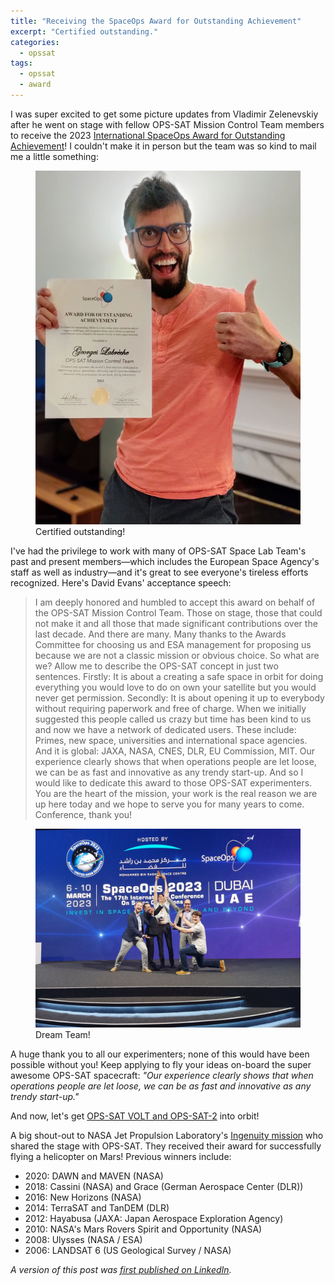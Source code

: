 ```yaml
---
title: "Receiving the SpaceOps Award for Outstanding Achievement"
excerpt: "Certified outstanding."
categories:
  - opssat
tags:
  - opssat
  - award
---
```


I was super excited to get some picture updates from Vladimir Zelenevskiy after he went on stage with fellow OPS-SAT Mission Control Team members to receive the 2023 [International SpaceOps Award for Outstanding Achievement](https://www.esa.int/Enabling_Support/Space_Engineering_Technology/Shaping_the_Future/OPS-SAT_Flying_Laboratory_Wins_2023_International_SpaceOps_Award)! I couldn't make it in person but the team was so kind to mail me a little something:

<figure>
  <a href="/assets/images/posts/2023-04-04/OPS-SAT_Georges_Labreche_Receives_SpaceOps_Award_for_Outsanding_Achievement.jpg"><img src="/assets/images/posts/2023-04-04/OPS-SAT_Georges_Labreche_Receives_SpaceOps_Award_for_Outsanding_Achievement.jpg"></a>
  <figcaption>Certified outstanding!</figcaption>
</figure>

I've had the privilege to work with many of OPS-SAT Space Lab Team's past and present members—which includes the European Space Agency's staff as well as industry—and it's great to see everyone's tireless efforts recognized. Here's David Evans' acceptance speech:

> I am deeply honored and humbled to accept this award on behalf of the OPS-SAT Mission Control Team. Those on stage, those that could not make it and all those that made significant contributions over the last decade. And there are many. Many thanks to the Awards Committee for choosing us and ESA management for proposing us because we are not a classic mission or obvious choice. So what are we? Allow me to describe the OPS-SAT concept in just two sentences. Firstly: It is about a creating a safe space in orbit for doing everything you would love to do on own your satellite but you would never get permission. Secondly: It is about opening it up to everybody without requiring paperwork and free of charge. When we initially suggested this people called us crazy but time has been kind to us and now we have a network of dedicated users. These include: Primes, new space, universities and international space agencies. And it is global: JAXA, NASA, CNES, DLR, EU Commission, MIT. Our experience clearly shows that when operations people are let loose, we can be as fast and innovative as any trendy start-up. And so I would like to dedicate this award to those OPS-SAT experimenters. You are the heart of the mission, your work is the real reason we are up here today and we hope to serve you for many years to come. Conference, thank you!

<figure>
  <a href="/assets/images/posts/2023-04-04/OPS-SAT_SpaceOps_Award_for_Outsanding_Achievement.jpg"><img src="/assets/images/posts/2023-04-04/OPS-SAT_SpaceOps_Award_for_Outsanding_Achievement.jpg"></a>
  <figcaption>Dream Team!</figcaption>
</figure>

A huge thank you to all our experimenters; none of this would have been possible without you! Keep applying to fly your ideas on-board the super awesome OPS-SAT spacecraft: *"Our experience clearly shows that when operations people are let loose, we can be as fast and innovative as any trendy start-up."*

And now, let's get [OPS-SAT VOLT and OPS-SAT-2](https://connectivity.esa.int/opportunity-optical-system-satellite2-opssat2) into orbit!

A big shout-out to NASA Jet Propulsion Laboratory's [Ingenuity mission](https://mars.nasa.gov/technology/helicopter/) who shared the stage with OPS-SAT. They received their award for successfully flying a helicopter on Mars! Previous winners include:
- 2020: DAWN and MAVEN (NASA)
- 2018: Cassini (NASA) and Grace (German Aerospace Center (DLR))
- 2016: New Horizons (NASA)
- 2014: TerraSAT and TanDEM (DLR)
- 2012: Hayabusa (JAXA: Japan Aerospace Exploration Agency)
- 2010: NASA's Mars Rovers Spirit and Opportunity (NASA)
- 2008: Ulysses (NASA / ESA)
- 2006: LANDSAT 6 (US Geological Survey / NASA)

*A version of this post was [first published on LinkedIn](https://www.linkedin.com/posts/georgeslabreche_missioncontrol-spaceops-opssat-activity-7049017739524399104--XlQ/).*